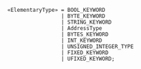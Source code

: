 <!-- This file is generated automatically by infrastructure scripts. Please don't edit by hand. -->

```{ .ebnf .slang-ebnf #ElementaryType }
«ElementaryType» = BOOL_KEYWORD
                 | BYTE_KEYWORD
                 | STRING_KEYWORD
                 | AddressType
                 | BYTES_KEYWORD
                 | INT_KEYWORD
                 | UNSIGNED_INTEGER_TYPE
                 | FIXED_KEYWORD
                 | UFIXED_KEYWORD;
```
